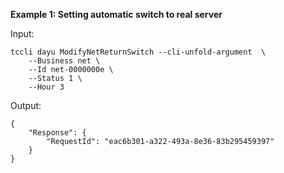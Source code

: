 **Example 1: Setting automatic switch to real server**



Input: 

```
tccli dayu ModifyNetReturnSwitch --cli-unfold-argument  \
    --Business net \
    --Id net-0000000e \
    --Status 1 \
    --Hour 3
```

Output: 
```
{
    "Response": {
        "RequestId": "eac6b301-a322-493a-8e36-83b295459397"
    }
}
```

